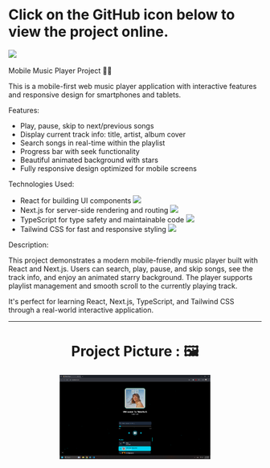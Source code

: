 <div>
  <h1>Click on the GitHub icon below to view the project online.</h1>
  <a href="https://github.com/hamiparsa/Mobile-Music-Player">
    <img src="https://img.shields.io/badge/github-%23121011.svg?style=for-the-badge&logo=github&logoColor=white"/>
  </a>
</div>

Mobile Music Player Project 🎵📱

This is a mobile-first web music player application with interactive features and responsive design for smartphones and tablets.

Features:
<ul>
  <li>Play, pause, skip to next/previous songs</li>
  <li>Display current track info: title, artist, album cover</li>
  <li>Search songs in real-time within the playlist</li>
  <li>Progress bar with seek functionality</li>
  <li>Beautiful animated background with stars</li>
  <li>Fully responsive design optimized for mobile screens</li>
</ul>

Technologies Used:
<ul>
  <li>
    React for building UI components
    <img width='20px' src='https://skillicons.dev/icons?i=react'>
  </li>
  <li>
    Next.js for server-side rendering and routing
    <img width='20px' src='https://skillicons.dev/icons?i=next'>
  </li>
  <li>
    TypeScript for type safety and maintainable code
    <img width='20px' src='https://skillicons.dev/icons?i=typescript'>
  </li>
  <li>
    Tailwind CSS for fast and responsive styling
    <img width='20px' src='https://skillicons.dev/icons?i=tailwindcss'>
  </li>
</ul>

Description:

This project demonstrates a modern mobile-friendly music player built with React and Next.js. Users can search, play, pause, and skip songs, see the track info, and enjoy an animated starry background. The player supports playlist management and smooth scroll to the currently playing track.  

It's perfect for learning React, Next.js, TypeScript, and Tailwind CSS through a real-world interactive application.

<hr/>

<h1 align="center">Project Picture : 🖼️</h1>
<div align="center">
  <img src="/pic1.png" width="300px" />
</div>
